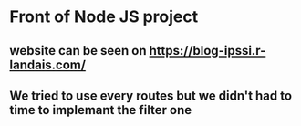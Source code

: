 # Front of Node JS project

## website can be seen on https://blog-ipssi.r-landais.com/
## We tried to use every routes but we didn't had to time to implemant the filter one 
